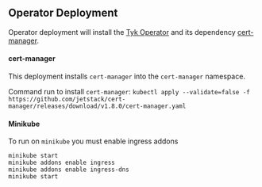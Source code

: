 ## Operator Deployment
Operator deployment will install the [Tyk Operator](https://github.com/TykTechnologies/tyk-operator) and its dependency [cert-manager](https://github.com/jetstack/cert-manager).

#### cert-manager
This deployment installs `cert-manager` into the `cert-manager` namespace.

Command run to install `cert-manager`:
`kubectl apply --validate=false -f https://github.com/jetstack/cert-manager/releases/download/v1.8.0/cert-manager.yaml`

#### Minikube
To run on `minikube` you must enable ingress addons

```
minikube start
minikube addons enable ingress
minikube addons enable ingress-dns
minikube start
```
